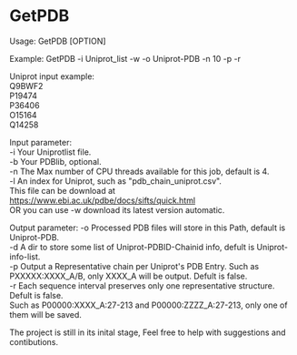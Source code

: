 # GetPDB
  
Usage: GetPDB [OPTION] <parameter> 
  
Example: GetPDB -i Uniprot_list -w -o Uniprot-PDB -n 10 -p -r 
  
Uniprot input example:  
Q9BWF2  
P19474  
P36406  
O15164  
Q14258  
 
Input parameter:  
  -i	Your Uniprotlist file.   
  -b    Your PDBlib, optional.   
  -n    The Max number of CPU threads available for this job, default is 4.  
  -l    An index for Uniprot, such as "pdb_chain_uniprot.csv".  
        This file can be download at https://www.ebi.ac.uk/pdbe/docs/sifts/quick.html  
        OR you can use -w download its latest version automatic.  
 
Output parameter: 
  -o    Processed PDB files will store in this Path, default is Uniprot-PDB.  
  -d    A dir to store some list of Uniprot-PDBID-Chainid info, defult is Uniprot-info-list.  
  -p    Output a Representative chain per Uniprot's PDB Entry. Such as PXXXXX:XXXX_A/B, only XXXX_A will be output. Defult is false.   
  -r    Each sequence interval preserves only one representative structure. Defult is false.   
        Such as P00000:XXXX_A:27-213 and P00000:ZZZZ_A:27-213, only one of them will be saved.    
 
The project is still in its inital stage, Feel free to help with suggestions and contibutions. 
